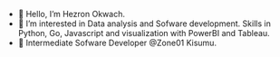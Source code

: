 - 👋 Hello, I’m Hezron Okwach.
- 👀 I’m interested in Data analysis and Sofware development. Skills in Python, Go, Javascript and visualization with PowerBI and Tableau.
- 🌱 Intermediate Sofware Developer @Zone01 Kisumu.

<!---
hezronokwach/hezronokwach is a ✨ special ✨ repository because its `README.md` (this file) appears on your GitHub profile.
You can click the Preview link to take a look at your changes.
--->
